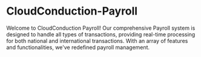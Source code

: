 # CloudConduction-Payroll
Welcome to CloudConduction Payroll! Our comprehensive Payroll system is designed to handle all types of transactions, providing real-time processing for both national and international transactions. With an array of features and functionalities, we've redefined payroll management.
